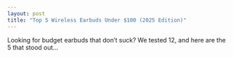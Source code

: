 ```yaml
---
layout: post
title: "Top 5 Wireless Earbuds Under $100 (2025 Edition)"
---
```

Looking for budget earbuds that don’t suck? We tested 12, and here are the 5 that stood out…